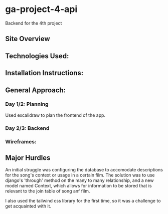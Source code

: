 # ga-project-4-api

Backend for the 4th project

## Site Overview

## Technologies Used:

## Installation Instructions:

## General Approach:

### Day 1/2: Planning

Used excalidraw to plan the frontend of the app.

### Day 2/3: Backend

### Wireframes:

## Major Hurdles

An initial struggle was configuring the database to accomodate descriptions for the song's context or usage in a certain film. The solution was to use django's 'through' method on the many to many relationship, and a new model named Context, which allows for information to be stored that is relevant to the join table of song anf film.

I also used the tailwind css library for the first time, so it was a challenge to get acquainted with it.
